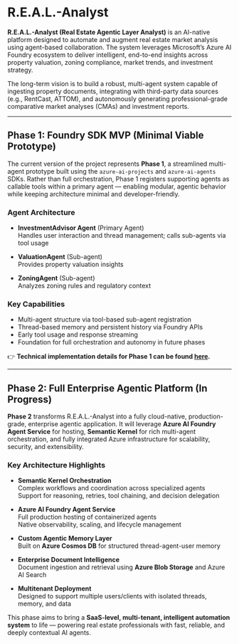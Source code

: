 # R.E.A.L.-Analyst

**R.E.A.L.-Analyst (Real Estate Agentic Layer Analyst)** is an AI-native platform designed to automate and augment real estate market analysis using agent-based collaboration. The system leverages Microsoft’s Azure AI Foundry ecosystem to deliver intelligent, end-to-end insights across property valuation, zoning compliance, market trends, and investment strategy.

The long-term vision is to build a robust, multi-agent system capable of ingesting property documents, integrating with third-party data sources (e.g., RentCast, ATTOM), and autonomously generating professional-grade comparative market analyses (CMAs) and investment reports.

---

## Phase 1: Foundry SDK MVP (Minimal Viable Prototype)

The current version of the project represents **Phase 1**, a streamlined multi-agent prototype built using the `azure-ai-projects` and `azure-ai-agents` SDKs. Rather than full orchestration, Phase 1 registers supporting agents as callable tools within a primary agent — enabling modular, agentic behavior while keeping architecture minimal and developer-friendly.

### Agent Architecture

- **InvestmentAdvisor Agent** (Primary Agent)  
  Handles user interaction and thread management; calls sub-agents via tool usage

- **ValuationAgent** (Sub-agent)  
  Provides property valuation insights

- **ZoningAgent** (Sub-agent)  
  Analyzes zoning rules and regulatory context

### Key Capabilities

- Multi-agent structure via tool-based sub-agent registration  
- Thread-based memory and persistent history via Foundry APIs  
- Early tool usage and response streaming  
- Foundation for full orchestration and autonomy in future phases  

👉 **Technical implementation details for Phase 1 can be found [here](./foundry_sdk_phase/README.md).**


---

## Phase 2: Full Enterprise Agentic Platform (In Progress)

**Phase 2** transforms R.E.A.L.-Analyst into a fully cloud-native, production-grade, enterprise agentic application. It will leverage **Azure AI Foundry Agent Service** for hosting, **Semantic Kernel** for rich multi-agent orchestration, and fully integrated Azure infrastructure for scalability, security, and extensibility.

### Key Architecture Highlights

- **Semantic Kernel Orchestration**  
  Complex workflows and coordination across specialized agents  
  Support for reasoning, retries, tool chaining, and decision delegation

- **Azure AI Foundry Agent Service**  
  Full production hosting of containerized agents  
  Native observability, scaling, and lifecycle management

- **Custom Agentic Memory Layer**  
  Built on **Azure Cosmos DB** for structured thread-agent-user memory

- **Enterprise Document Intelligence**  
  Document ingestion and retrieval using **Azure Blob Storage** and Azure AI Search

- **Multitenant Deployment**  
  Designed to support multiple users/clients with isolated threads, memory, and data

This phase aims to bring a **SaaS-level, multi-tenant, intelligent automation system** to life — powering real estate professionals with fast, reliable, and deeply contextual AI agents.
